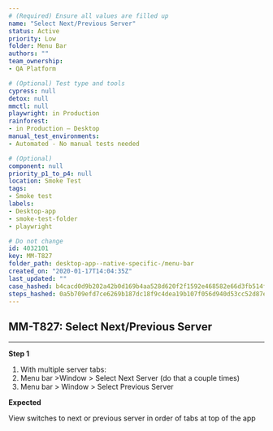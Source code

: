```yaml
---
# (Required) Ensure all values are filled up
name: "Select Next/Previous Server"
status: Active
priority: Low
folder: Menu Bar
authors: ""
team_ownership: 
- QA Platform

# (Optional) Test type and tools
cypress: null
detox: null
mmctl: null
playwright: in Production
rainforest: 
- in Production — Desktop
manual_test_environments: 
- Automated - No manual tests needed

# (Optional)
component: null
priority_p1_to_p4: null
location: Smoke Test
tags: 
- Smoke test
labels: 
- Desktop-app
- smoke-test-folder
- playwright

# Do not change
id: 4032101
key: MM-T827
folder_path: desktop-app--native-specific-/menu-bar
created_on: "2020-01-17T14:04:35Z"
last_updated: ""
case_hashed: b4cacd0d9b202a42b0d169b4aa528d620f2f1592e468582e66d3fb514f7a0a85f96e3fde205a56bcf1980be4a1c6594d
steps_hashed: 0a5b709efd7ce6269b187dc18f9c4dea19b107f056d940d53cc52d87ead69033b8a78fef368bb242aa2015376d0496cc
---
```


## MM-T827: Select Next/Previous Server

---

**Step 1**

1. With multiple server tabs:
2. Menu bar >Window > Select Next Server (do that a couple times)
3. Menu bar > Window > Select Previous Server

**Expected**

View switches to next or previous server in order of tabs at top of the app
